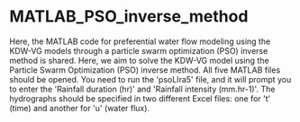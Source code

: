 # MATLAB_PSO_inverse_method
Here, the MATLAB code for preferential water flow modeling using the KDW-VG models through a particle swarm optimization (PSO) inverse method is shared.
Here, we aim to solve the KDW-VG model using the Particle Swarm Optimization (PSO) inverse method.
All five MATLAB files should be opened.
You need to run the 'psoLIra5' file, and it will prompt you to enter the 'Rainfall duration (hr)' and 'Rainfall intensity (mm.hr-1)'.
The hydrographs should be specified in two different Excel files: one for 't' (time) and another for 'u' (water flux).

